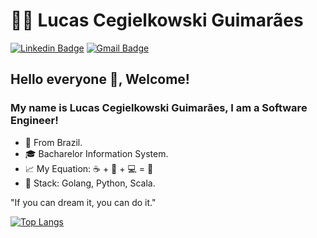 # 👨‍🚀 Lucas Cegielkowski Guimarães

[![Linkedin Badge](https://img.shields.io/badge/-LinkedIn-blue?style=for-the-badge&logo=Linkedin&logoColor=white&link=https://www.linkedin.com/in/cegielkowski/)](https://www.linkedin.com/in/cegielkowski/)
[![Gmail Badge](https://img.shields.io/badge/-Gmail-c14438?style=for-the-badge&logo=Gmail&logoColor=white&link=mailto:cegielkowski.dev@gmail.com)](mailto:cegielkowski.dev@gmail.com)

## Hello everyone 👋, Welcome!

### My name is Lucas Cegielkowski Guimarães, I am a Software Engineer!

- :round_pushpin: From Brazil.
- 🎓 Bacharelor Information System.
- 📈 My Equation: ☕ + 🎵 + 💻 = :purple_heart:
- 🚀 Stack: Golang, Python, Scala.
>
  "If you can dream it, you can do it."
>

[![Top Langs](https://github-readme-stats.vercel.app/api/top-langs/?username=cegielkowski&layout=compact&langs_count=7&theme=dracula)](https://github.com/Cegielkowski/github-readme-stats)

